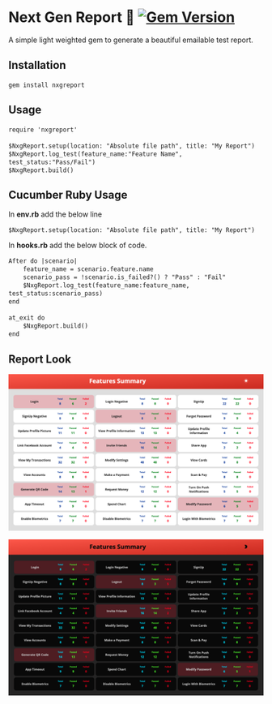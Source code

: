 # **Next Gen Report 💎** [![Gem Version](https://badge.fury.io/rb/nxgreport.svg)](https://badge.fury.io/rb/nxgreport)

A simple light weighted gem to generate a beautiful emailable test report.

## **Installation**

    gem install nxgreport

## **Usage**

    require 'nxgreport'

    $NxgReport.setup(location: "Absolute file path", title: "My Report")
    $NxgReport.log_test(feature_name:"Feature Name", test_status:"Pass/Fail")
    $NxgReport.build()

## **Cucumber Ruby Usage**

In **env.rb** add the below line

    $NxgReport.setup(location: "Absolute file path", title: "My Report")

In **hooks.rb** add the below block of code.

    After do |scenario|
        feature_name = scenario.feature.name
        scenario_pass = !scenario.is_failed?() ? "Pass" : "Fail"
        $NxgReport.log_test(feature_name:feature_name, test_status:scenario_pass)
    end

    at_exit do
        $NxgReport.build()
    end

## **Report Look**

![Light Mode](./demo/light.png)

![Dark Mode](./demo/dark.png)
